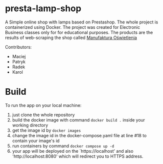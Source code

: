 # presta-lamp-shop

A Simple online shop with lamps based on Prestashop. 
The whole project is containerized using Docker.
The project was created for Electronic Business classes only for for educational purposes.
The products are the results of web-scraping the shop called [Manufaktura Oświetlenia](https://manufakturaoswietlenia.pl/)

Contributors:
- Maciej
- Patryk
- Radek
- Karol

# Build

To run the app on your local machine:
1. just clone the whole repository
2. build the docker image with command `docker build .` inside your working directory
3. get the image id by `docker images`
4. change the image id in the docker-compose.yaml file at line #18 to contain your image's id
5. run containers by command `docker compose up -d`
6. your app will be deployed on the `https://localhost' and also 'http://localhost:8080' which will redirect you to HTTPS address.

